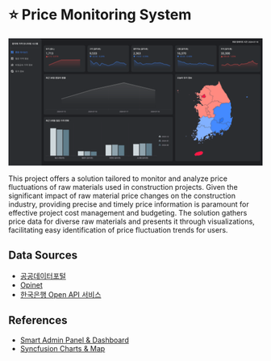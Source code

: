 # ⭐ Price Monitoring System

![alt text](/screenshot.png)

This project offers a solution tailored to monitor and analyze price fluctuations of raw materials used in construction projects.
Given the significant impact of raw material price changes on the construction industry, providing precise and timely price information is paramount for effective project cost management and budgeting.
The solution gathers price data for diverse raw materials and presents it through visualizations, facilitating easy identification of price fluctuation trends for users.

## Data Sources

* [공공데이터포털](https://www.data.go.kr/)
* [Opinet](https://www.opinet.co.kr/user/main/mainView.do)
* [한국은행 Open API 서비스](https://ecos.bok.or.kr/api/#/)


## References

* [Smart Admin Panel & Dashboard](https://github.com/deniscolak/smart-admin-dashboard)
* [Syncfusion Charts & Map](https://www.syncfusion.com/flutter-widgets)
